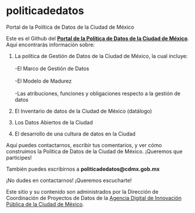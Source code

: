 # politicadedatos
<hi>Portal de la Política de Datos de la Ciudad de México </h1>

Este es el Github del <b><a href="https://politicadedatos.cdmx.gob.mx//politicadedatos/">Portal de la Política de Datos de la Ciudad de México</a></b>.
Aquí encontrarás información sobre: 
<ol>
<li>La política de Gestión de Datos de la Ciudad de México, la cual incluye: </li>
<br> -El Marco de Gestión de Datos </br> 
<br> -El Modelo de Madurez </br>
<br> -Las atribuciones, funciones y obligaciones respecto a la gestión de datos </li>
<p>
<li>El Inventario de datos de la Ciudad de México (datálogo) </li>
<p>
<li>Los Datos Abiertos de la Ciudad </li>
<p>
<li>El desarrollo de una cultura de datos en la Ciudad </li>
<p>
</ol>
Aquí puedes contactarnos, escribir tus comentarios, y ver cómo construimos la Política de Datos de la Ciudad de México. ¡Queremos que participes!
<p>
También puedes escribirnos a <b> politicadedatos@cdmx.gob.mx </b>
<p> 
¡No dudes en contactarnos! ¡Queremos escucharte!
<p>
Este sitio y su contenido son administrados por la Dirección de Coordinación de Proyectos de Datos de la <a href="https://adip.cdmx.gob.mx/">Agencia Digital de Innovación Pública de la Ciudad de México</a></b>.
